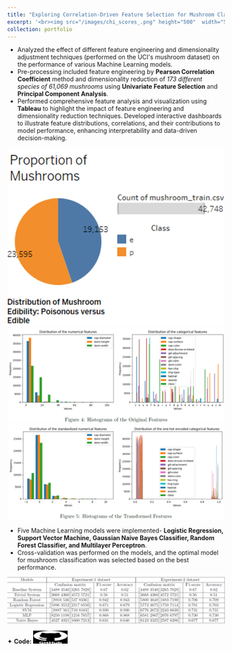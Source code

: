 ```yaml
---
title: "Exploring Correlation-Driven Feature Selection for Mushroom Classification"
excerpt: '<br><img src="/images/chi_scores_.png" height="500"  width="500">'
collection: portfolio
---
```


* Analyzed the effect of different feature engineering and dimensionality adjustment techniques (performed on the UCI's mushroom dataset) on the performance of various Machine Learning models.
* Pre-processing included feature engineering by **Pearson Correlation Coefficient** method and dimensionality reduction of _173 different species of 61,069 mushrooms_ using **Univariate Feature Selection** and **Principal Component Analysis**.
* Performed comprehensive feature analysis and visualization using **Tableau** to highlight the impact of feature engineering and dimensionality reduction techniques. Developed interactive dashboards to illustrate feature distributions, correlations, and their contributions to model performance, enhancing interpretability and data-driven decision-making.

![f1](/images/Picture1.png)
![f1](/images/dist1.png)
![f2](/images/dist2.png)

* Five Machine Learning models were implemented- **Logistic Regression, Support Vector Machine, Gaussian Naive Bayes Classifier, Random Forest Classifier, and Multilayer Perceptron**.
* Cross-validation was performed on the models, and the optimal model for mushroom classification was selected based on the best performance.

![result](/images/res.png)

<div class="flexcontainer">
  <div>
        <span>✦ <strong>Code:</strong></span> <a href="https://github.com/SudarshanaSRao/EE559-final_project-USC" onclick="trackOutboundLink(this);">
      <img class="bounce" height="30px" src="/images/github-logo-git-hub-icon-with-text-on-white-and-black-background-free-vector.jpg" width="80px">
    </a>
  </div>
</div>
<style>
  @keyframes bounce {
    0%, 20%, 50%, 80%, 100% { transform: rotate(0deg); }
    40% { transform: rotate(10deg); }
    60% { transform: rotate(7deg); }  
  }
  .bounce {
    display: inline-block;
    animation: bounce 1.3s ease infinite;
    transform-origin: center; /* Pivot around the top center */
  }
</style>
